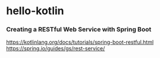 # hello-kotlin

### Creating a RESTful Web Service with Spring Boot

https://kotlinlang.org/docs/tutorials/spring-boot-restful.html
https://spring.io/guides/gs/rest-service/
